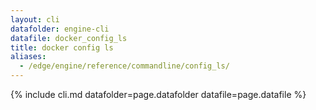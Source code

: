 ```yaml
---
layout: cli
datafolder: engine-cli
datafile: docker_config_ls
title: docker config ls
aliases:
  - /edge/engine/reference/commandline/config_ls/
---
```

<!--
This page is automatically generated from Docker's source code. If you want to
suggest a change to the text that appears here, open a ticket or pull request
in the source repository on GitHub:

https://github.com/docker/cli
-->

{% include cli.md datafolder=page.datafolder datafile=page.datafile %}
